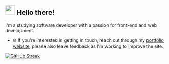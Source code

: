 <h2 align="left"><img src = "https://raw.githubusercontent.com/MartinHeinz/MartinHeinz/master/wave.gif" width = 30px> Hello there!</h2>

I'm a studying software developer with a passion for front-end and web development. 

- 🌐 If you're interested in getting in touch, reach out through my [portfolio website](https://patadamrich.com), please also leave feedback as I'm working to improve the site. 

[![GitHub Streak](https://github-readme-streak-stats.herokuapp.com?user=patadam&theme=dark&hide_border=true)](https://git.io/streak-stats)

